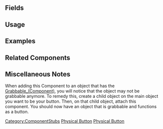 <languages></languages> <translate>

## Fields

## Usage

## Examples

## Related Components

</translate>

## Miscellaneous Notes

When adding this Component to an object that has the
[Grabbable_(Component)](Grabbable_(Component) "wikilink"), you will
notice that the object may not be grabbable anymore. To remedy this,
create a child object on the main object you want to be your button.
Then, on that child object, attach this component. You should now have
an object that is grabbable and functions as a button.

[Category:ComponentStubs](Category:ComponentStubs "wikilink") [Physical
Button](Category:Components{{#translation:}} "wikilink") [Physical
Button](Category:Components:Transform:Interaction{{#translation:}} "wikilink")